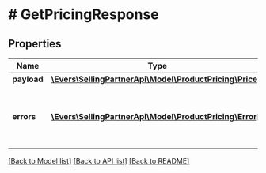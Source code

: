 # # GetPricingResponse

## Properties

Name | Type | Description | Notes
------------ | ------------- | ------------- | -------------
**payload** | [**\Evers\SellingPartnerApi\Model\ProductPricing\Price[]**](Price.md) |  | [optional]
**errors** | [**\Evers\SellingPartnerApi\Model\ProductPricing\Error[]**](Error.md) | A list of error responses returned when a request is unsuccessful. | [optional]

[[Back to Model list]](../../README.md#models) [[Back to API list]](../../README.md#endpoints) [[Back to README]](../../README.md)
